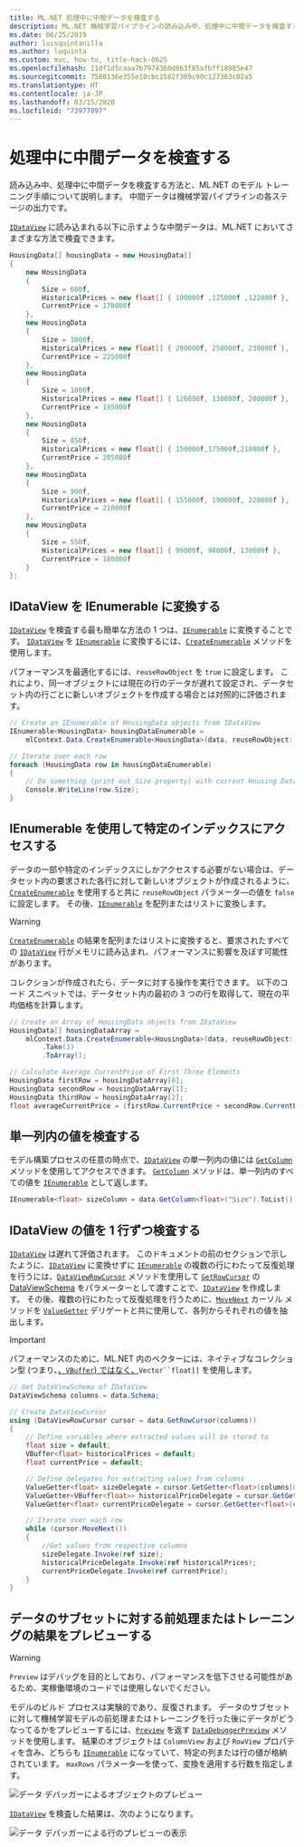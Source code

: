 ```yaml
---
title: ML.NET 処理中に中間データを検査する
description: ML.NET 機械学習パイプラインの読み込み中、処理中に中間データを検査する方法と、ML.NET のモデル トレーニング手順について説明します。
ms.date: 06/25/2019
author: luisquintanilla
ms.author: luquinta
ms.custom: mvc, how-to, title-hack-0625
ms.openlocfilehash: 11df1d5caaa7b7974360d863f85afbff18985e47
ms.sourcegitcommit: 7588136e355e10cbc2582f389c90c127363c02a5
ms.translationtype: HT
ms.contentlocale: ja-JP
ms.lasthandoff: 03/15/2020
ms.locfileid: "73977097"
---
```

# <a name="inspect-intermediate-data-during-processing"></a>処理中に中間データを検査する

読み込み中、処理中に中間データを検査する方法と、ML.NET のモデル トレーニング手順について説明します。 中間データは機械学習パイプラインの各ステージの出力です。

[`IDataView`](xref:Microsoft.ML.IDataView) に読み込まれる以下に示すような中間データは、ML.NET においてさまざまな方法で検査できます。

```csharp
HousingData[] housingData = new HousingData[]
{
    new HousingData
    {
        Size = 600f,
        HistoricalPrices = new float[] { 100000f ,125000f ,122000f },
        CurrentPrice = 170000f
    },
    new HousingData
    {
        Size = 1000f,
        HistoricalPrices = new float[] { 200000f, 250000f, 230000f },
        CurrentPrice = 225000f
    },
    new HousingData
    {
        Size = 1000f,
        HistoricalPrices = new float[] { 126000f, 130000f, 200000f },
        CurrentPrice = 195000f
    },
    new HousingData
    {
        Size = 850f,
        HistoricalPrices = new float[] { 150000f,175000f,210000f },
        CurrentPrice = 205000f
    },
    new HousingData
    {
        Size = 900f,
        HistoricalPrices = new float[] { 155000f, 190000f, 220000f },
        CurrentPrice = 210000f
    },
    new HousingData
    {
        Size = 550f,
        HistoricalPrices = new float[] { 99000f, 98000f, 130000f },
        CurrentPrice = 180000f
    }
};
```

## <a name="convert-idataview-to-ienumerable"></a>IDataView を IEnumerable に変換する

[`IDataView`](xref:Microsoft.ML.IDataView) を検査する最も簡単な方法の 1 つは、[`IEnumerable`](xref:System.Collections.Generic.IEnumerable%601) に変換することです。 [`IDataView`](xref:Microsoft.ML.IDataView) を [`IEnumerable`](xref:System.Collections.Generic.IEnumerable%601) に変換するには、[`CreateEnumerable`](xref:Microsoft.ML.DataOperationsCatalog.CreateEnumerable*) メソッドを使用します。

パフォーマンスを最適化するには、`reuseRowObject` を `true` に設定します。 これにより、同一オブジェクトには現在の行のデータが遅れて設定され、データセット内の行ごとに新しいオブジェクトを作成する場合とは対照的に評価されます。

```csharp
// Create an IEnumerable of HousingData objects from IDataView
IEnumerable<HousingData> housingDataEnumerable =
    mlContext.Data.CreateEnumerable<HousingData>(data, reuseRowObject: true);

// Iterate over each row
foreach (HousingData row in housingDataEnumerable)
{
    // Do something (print out Size property) with current Housing Data object being evaluated
    Console.WriteLine(row.Size);
}
```

## <a name="accessing-specific-indices-with-ienumerable"></a>IEnumerable を使用して特定のインデックスにアクセスする

データの一部や特定のインデックスにしかアクセスする必要がない場合は、データセット内の要求された各行に対して新しいオブジェクトが作成されるように、[`CreateEnumerable`](xref:Microsoft.ML.DataOperationsCatalog.CreateEnumerable*) を使用すると共に `reuseRowObject` パラメータ―の値を `false` に設定します。 その後、[`IEnumerable`](xref:System.Collections.Generic.IEnumerable%601) を配列またはリストに変換します。

> [!WARNING]
> [`CreateEnumerable`](xref:Microsoft.ML.DataOperationsCatalog.CreateEnumerable*) の結果を配列またはリストに変換すると、要求されたすべての [`IDataView`](xref:Microsoft.ML.IDataView) 行がメモリに読み込まれ、パフォーマンスに影響を及ぼす可能性があります。

コレクションが作成されたら、データに対する操作を実行できます。 以下のコード スニペットでは、データセット内の最初の 3 つの行を取得して、現在の平均価格を計算します。

```csharp
// Create an Array of HousingData objects from IDataView
HousingData[] housingDataArray =
    mlContext.Data.CreateEnumerable<HousingData>(data, reuseRowObject: false)
        .Take(3)
        .ToArray();

// Calculate Average CurrentPrice of First Three Elements
HousingData firstRow = housingDataArray[0];
HousingData secondRow = housingDataArray[1];
HousingData thirdRow = housingDataArray[2];
float averageCurrentPrice = (firstRow.CurrentPrice + secondRow.CurrentPrice + thirdRow.CurrentPrice) / 3;
```

## <a name="inspect-values-in-a-single-column"></a>単一列内の値を検査する

モデル構築プロセスの任意の時点で、[`IDataView`](xref:Microsoft.ML.IDataView) の単一列内の値には [`GetColumn`](xref:Microsoft.ML.Data.ColumnCursorExtensions.GetColumn*) メソッドを使用してアクセスできます。 [`GetColumn`](xref:Microsoft.ML.Data.ColumnCursorExtensions.GetColumn*) メソッドは、単一列内のすべての値を [`IEnumerable`](xref:System.Collections.Generic.IEnumerable%601) として返します。

```csharp
IEnumerable<float> sizeColumn = data.GetColumn<float>("Size").ToList();
```

## <a name="inspect-idataview-values-one-row-at-a-time"></a>IDataView の値を 1 行ずつ検査する

[`IDataView`](xref:Microsoft.ML.IDataView) は遅れて評価されます。 このドキュメントの前のセクションで示したように、[`IDataView`](xref:Microsoft.ML.IDataView) に変換せずに [`IEnumerable`](xref:System.Collections.Generic.IEnumerable%601) の複数の行にわたって反復処理を行うには、[`DataViewRowCursor`](xref:Microsoft.ML.DataViewRowCursor) メソッドを使用して [`GetRowCursor`](xref:Microsoft.ML.IDataView.GetRowCursor*) の [DataViewSchema](xref:Microsoft.ML.DataViewSchema) をパラメーターとして渡すことで、[`IDataView`](xref:Microsoft.ML.IDataView) を作成します。 その後、複数の行にわたって反復処理を行うために、[`MoveNext`](xref:Microsoft.ML.DataViewRowCursor.MoveNext*) カーソル メソッドを [`ValueGetter`](xref:Microsoft.ML.ValueGetter%601) デリゲートと共に使用して、各列からそれぞれの値を抽出します。

> [!IMPORTANT]
> パフォーマンスのために、ML.NET 内のベクターには、ネイティブなコレクション型 (つまり、[、`VBuffer`) ではなく、](xref:Microsoft.ML.Data.VBuffer%601)`Vector``float[]` を使用します。

```csharp
// Get DataViewSchema of IDataView
DataViewSchema columns = data.Schema;

// Create DataViewCursor
using (DataViewRowCursor cursor = data.GetRowCursor(columns))
{
    // Define variables where extracted values will be stored to
    float size = default;
    VBuffer<float> historicalPrices = default;
    float currentPrice = default;

    // Define delegates for extracting values from columns
    ValueGetter<float> sizeDelegate = cursor.GetGetter<float>(columns[0]);
    ValueGetter<VBuffer<float>> historicalPriceDelegate = cursor.GetGetter<VBuffer<float>>(columns[1]);
    ValueGetter<float> currentPriceDelegate = cursor.GetGetter<float>(columns[2]);

    // Iterate over each row
    while (cursor.MoveNext())
    {
        //Get values from respective columns
        sizeDelegate.Invoke(ref size);
        historicalPriceDelegate.Invoke(ref historicalPrices);
        currentPriceDelegate.Invoke(ref currentPrice);
    }
}
```

## <a name="preview-result-of-pre-processing-or-training-on-a-subset-of-the-data"></a>データのサブセットに対する前処理またはトレーニングの結果をプレビューする

> [!WARNING]
> `Preview` はデバッグを目的としており、パフォーマンスを低下させる可能性があるため、実稼働環境のコードでは使用しないでください。

モデルのビルド プロセスは実験的であり、反復されます。 データのサブセットに対して機械学習モデルの前処理またはトレーニングを行った後にデータがどうなってるかをプレビューするには、[`Preview`](xref:Microsoft.ML.DebuggerExtensions.Preview*) を返す [`DataDebuggerPreview`](xref:Microsoft.ML.Data.DataDebuggerPreview) メソッドを使用します。 結果のオブジェクトは `ColumnView` および `RowView` プロパティを含み、どちらも [`IEnumerable`](xref:System.Collections.Generic.IEnumerable%601) になっていて、特定の列または行の値が格納されています。 `maxRows` パラメータ―を使って、変換を適用する行数を指定します。

![データ デバッガーによるオブジェクトのプレビュー](./media/inspect-intermediate-data-ml-net/data-debugger-preview-01.png)

[`IDataView`](xref:Microsoft.ML.IDataView) を検査した結果は、次のようになります。

![データ デバッガーによる行のプレビューの表示](./media/inspect-intermediate-data-ml-net/data-debugger-preview-02.png)
